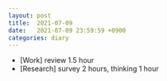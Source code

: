 ```yaml
---
layout: post
title:  2021-07-09
date:   2021-07-09 23:59:59 +0900
categories: diary
---
```


- [Work] review 1.5 hour
- [Research] survey 2 hours, thinking 1 hour
